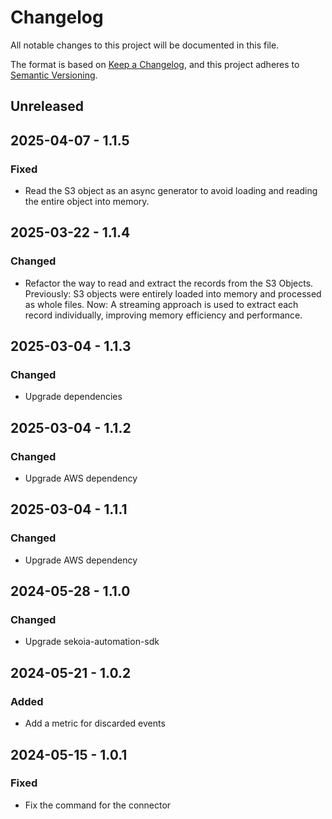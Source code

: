 # Changelog

All notable changes to this project will be documented in this file.

The format is based on [Keep a Changelog](https://keepachangelog.com/en/1.0.0/),
and this project adheres to [Semantic Versioning](https://semver.org/spec/v2.0.0.html).

## Unreleased

## 2025-04-07 - 1.1.5

### Fixed

- Read the S3 object as an async generator to avoid loading and reading the entire object into memory.

## 2025-03-22 - 1.1.4

### Changed

- Refactor the way to read and extract the records from the S3 Objects.
  Previously: S3 objects were entirely loaded into memory and processed as whole files.
  Now: A streaming approach is used to extract each record individually, improving memory efficiency and performance.

## 2025-03-04 - 1.1.3

### Changed

- Upgrade dependencies

## 2025-03-04 - 1.1.2

### Changed

- Upgrade AWS dependency

## 2025-03-04 - 1.1.1

### Changed

- Upgrade AWS dependency

## 2024-05-28 - 1.1.0

### Changed

- Upgrade sekoia-automation-sdk

## 2024-05-21 - 1.0.2

### Added

- Add a metric for discarded events

## 2024-05-15 - 1.0.1

### Fixed

- Fix the command for the connector
